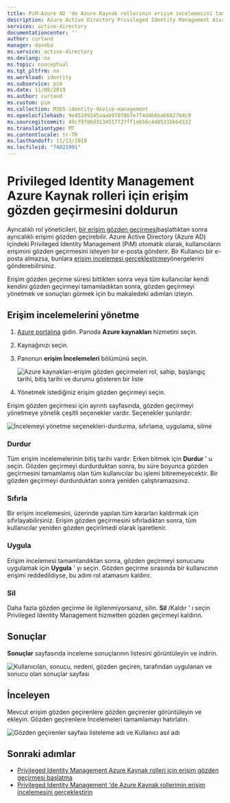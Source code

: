 ```yaml
---
title: PıM-Azure AD 'de Azure Kaynak rollerinin erişim incelemesini tamamlama | Microsoft Docs
description: Azure Active Directory Privileged Identity Management Azure Kaynak rolleri 'nin erişim incelemesini nasıl tamamlayacağınızı öğrenin.
services: active-directory
documentationcenter: ''
author: curtand
manager: daveba
ms.service: active-directory
ms.devlang: na
ms.topic: conceptual
ms.tgt_pltfrm: na
ms.workload: identity
ms.subservice: pim
ms.date: 11/08/2019
ms.author: curtand
ms.custom: pim
ms.collection: M365-identity-device-management
ms.openlocfilehash: 9e45249245aaab97070b7e774d4b6bab6827bdc9
ms.sourcegitcommit: 49cf9786d3134517727ff1e656c4d8531bbbd332
ms.translationtype: MT
ms.contentlocale: tr-TR
ms.lasthandoff: 11/13/2019
ms.locfileid: "74021991"
---
```

# <a name="complete-an-access-review-of-azure-resource-roles-in-privileged-identity-management"></a>Privileged Identity Management Azure Kaynak rolleri için erişim gözden geçirmesini doldurun

Ayrıcalıklı rol yöneticileri, [bir erişim gözden geçirmesi](pim-resource-roles-start-access-review.md)başlattıktan sonra ayrıcalıklı erişimi gözden geçirebilir. Azure Active Directory (Azure AD) içindeki Privileged Identity Management (PıM) otomatik olarak, kullanıcıların erişimini gözden geçirmesini isteyen bir e-posta gönderir. Bir Kullanıcı bir e-posta almazsa, bunlara [erişim incelemesi gerçekleştirme](pim-resource-roles-perform-access-review.md)yönergelerini gönderebilirsiniz.

Erişim gözden geçirme süresi bittikten sonra veya tüm kullanıcılar kendi kendini gözden geçirmeyi tamamladıktan sonra, gözden geçirmeyi yönetmek ve sonuçları görmek için bu makaledeki adımları izleyin.

## <a name="manage-access-reviews"></a>Erişim incelemelerini yönetme

1. [Azure portalına](https://portal.azure.com/) gidin. Panoda **Azure kaynakları** hizmetini seçin.

2. Kaynağınızı seçin.

3. Panonun **erişim İncelemeleri** bölümünü seçin.

    ![Azure kaynakları-erişim gözden geçirmeleri rol, sahip, başlangıç tarihi, bitiş tarihi ve durumu gösteren bir liste](media/pim-resource-roles-complete-access-review/rbac-access-review-home-list.png)

4. Yönetmek istediğiniz erişim gözden geçirmeyi seçin.

Erişim gözden geçirmesi için ayrıntı sayfasında, gözden geçirmeyi yönetmeye yönelik çeşitli seçenekler vardır. Seçenekler şunlardır:

![İncelemeyi yönetme seçenekleri-durdurma, sıfırlama, uygulama, silme](media/pim-resource-roles-complete-access-review/rbac-access-review-menu.png)

### <a name="stop"></a>Durdur

Tüm erişim incelemelerinin bitiş tarihi vardır. Erken bitmek için **Durdur** ' u seçin. Gözden geçirmeyi durdurduktan sonra, bu süre boyunca gözden geçirmesini tamamlamış olan tüm kullanıcılar bu işlemi bitiremeyecektir. Bir gözden geçirmeyi durdurduktan sonra yeniden çalıştıramazsınız.

### <a name="reset"></a>Sıfırla

Bir erişim incelemesini, üzerinde yapılan tüm kararları kaldırmak için sıfırlayabilirsiniz. Erişim gözden geçirmesini sıfırladıktan sonra, tüm kullanıcılar yeniden gözden geçirilmedi olarak işaretlenir.

### <a name="apply"></a>Uygula

Erişim incelemesi tamamlandıktan sonra, gözden geçirmeyi sonucunu uygulamak için **Uygula** ' yı seçin. Gözden geçirme sırasında bir kullanıcının erişimi reddedildiyse, bu adım rol atamasını kaldırır.  

### <a name="delete"></a>Sil

Daha fazla gözden geçirme ile ilgilenmiyorsanız, silin. **Sil** /Kaldır ' ı seçin Privileged Identity Management hizmetten gözden geçirmeyi kaldırın.

## <a name="results"></a>Sonuçlar

**Sonuçlar** sayfasında inceleme sonuçlarının listesini görüntüleyin ve indirin.

![Kullanıcıları, sonucu, nedeni, gözden geçiren, tarafından uygulanan ve sonucu olan sonuçlar sayfası](media/pim-resource-roles-complete-access-review/rbac-access-review-results.png)

## <a name="reviewers"></a>İnceleyen

Mevcut erişim gözden geçirenlere gözden geçirenler görüntüleyin ve ekleyin. Gözden geçirenlere İncelemeleri tamamlamayı hatırlatın.

![Gözden geçirenler sayfası listeleme adı ve Kullanıcı asıl adı](media/pim-resource-roles-complete-access-review/rbac-access-review-reviewers.png)

## <a name="next-steps"></a>Sonraki adımlar

- [Privileged Identity Management Azure Kaynak rolleri için erişim gözden geçirmesi başlatma](pim-resource-roles-start-access-review.md)
- [Privileged Identity Management 'de Azure Kaynak rollerimin erişim incelemesini gerçekleştirin](pim-resource-roles-perform-access-review.md)
